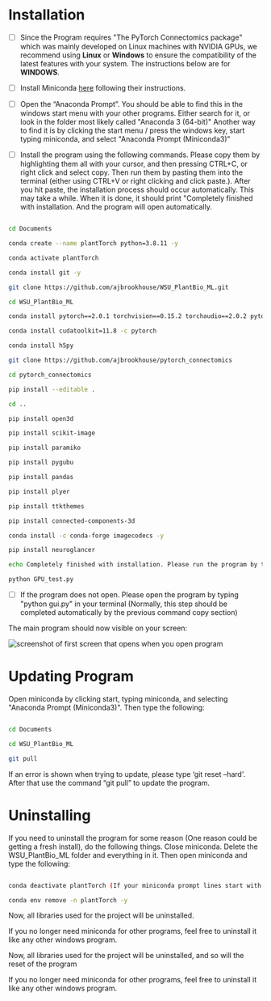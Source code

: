 # Installation

- [ ] Since the Program requires "The PyTorch Connectomics package" which was mainly developed on Linux machines with NVIDIA GPUs, we recommend using **Linux** or **Windows** to ensure the compatibility of the latest features with your system. The instructions below are for **WINDOWS**. 

- [ ] Install Miniconda [here](https://docs.conda.io/en/latest/miniconda.html) following their instructions. 

- [ ] Open the “Anaconda Prompt”. You should be able to find this in the windows start menu with your other programs. Either search for it, or look in the folder most likely called "Anaconda 3 (64-bit)" Another way to find it is by clicking the start menu / press the windows key, start typing miniconda, and select "Anaconda Prompt (Miniconda3)" 

- [ ] Install the program using the following commands. Please copy them by highlighting them all with your cursor, and then pressing CTRL+C, or right click and select copy. Then run them by pasting them into the terminal (either using CTRL+V or right clicking and click paste.). After you hit paste, the installation process should occur automatically. This may take a while. When it is done, it should print "Completely finished with installation. And the program will open automatically.

```bash 

cd Documents 

conda create --name plantTorch python=3.8.11 -y 

conda activate plantTorch 

conda install git -y 

git clone https://github.com/ajbrookhouse/WSU_PlantBio_ML.git 

cd WSU_PlantBio_ML 

conda install pytorch==2.0.1 torchvision==0.15.2 torchaudio==2.0.2 pytorch-cuda=11.8 -c pytorch -c nvidia 

conda install cudatoolkit=11.8 -c pytorch 

conda install h5py 

git clone https://github.com/ajbrookhouse/pytorch_connectomics 

cd pytorch_connectomics 

pip install --editable . 

cd .. 

pip install open3d 

pip install scikit-image 

pip install paramiko 

pip install pygubu 

pip install pandas 

pip install plyer 

pip install ttkthemes 

pip install connected-components-3d 

conda install -c conda-forge imagecodecs -y 

pip install neuroglancer 

echo Completely finished with installation. Please run the program by typing 'python gui.py' 

python GPU_test.py 
``` 

- [ ] If the program does not open. Please open the program by typing "python gui.py" in your terminal (Normally, this step should be completed automatically by the previous command copy section) 

The main program should now visible on your screen: 

![screenshot of first screen that opens when you open program](https://github.com/ajbrookhouse/WSU_PlantBio_ML/blob/main/screenshots/trainTab.png) 

  

# Updating Program

Open miniconda by clicking start, typing miniconda, and selecting "Anaconda Prompt (Miniconda3)". Then type the following: 

```bash 

cd Documents 

cd WSU_PlantBio_ML 

git pull 

``` 

If an error is shown when trying to update, please type ‘git reset –hard'. After that use the command “git pull” to update the program.  

# Uninstalling 

If you need to uninstall the program for some reason (One reason could be getting a fresh install), do the following things. Close miniconda. Delete the WSU_PlantBio_ML folder and everything in it. Then open miniconda and type the following: 

  

```bash 

conda deactivate plantTorch (If your miniconda prompt lines start with (plantTorch). If they say (base), please skip this line/step) 

conda env remove -n plantTorch -y 

``` 

Now, all libraries used for the project will be uninstalled. 

If you no longer need miniconda for other programs, feel free to uninstall it like any other windows program. 

Now, all libraries used for the project will be uninstalled, and so will the reset of the program

If you no longer need miniconda for other programs, feel free to uninstall it like any other windows program.

